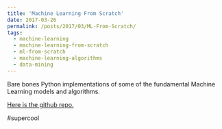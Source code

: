 ```yaml
---
title: 'Machine Learning From Scratch'
date: 2017-03-26
permalink: /posts/2017/03/ML-From-Scratch/
tags:
  - machine-learning
  - machine-learning-from-scratch
  - ml-from-scratch
  - machine-learning-algorithms
  - data-mining
---
```


Bare bones Python implementations of some of the fundamental Machine Learning models and algorithms.

[Here is the github repo.](https://github.com/eriklindernoren/ML-From-Scratch)

#supercool
